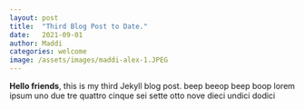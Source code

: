 ```yaml
---
layout: post
title:  "Third Blog Post to Date."
date:   2021-09-01
author: Maddi
categories: welcome
image: /assets/images/maddi-alex-1.JPEG
---
```


**Hello friends**, this is my third Jekyll blog post. beep beeop beep boop lorem ipsum uno due tre quattro cinque sei sette otto nove dieci undici dodici